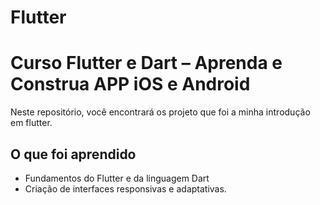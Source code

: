 # Flutter
# Curso Flutter e Dart – Aprenda e Construa APP iOS e Android


Neste repositório, você encontrará os projeto que foi a minha introdução em flutter.

## O que foi aprendido

-  Fundamentos do Flutter e da linguagem Dart
-  Criação de interfaces responsivas e adaptativas.

